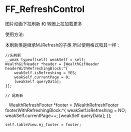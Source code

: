 # FF_RefreshControl
图片动画下拉刷新 和 转圈上拉加载更多

使用方法:

本刷新类是继承MJRefresh的子类 所以使用格式和其一样 :

    //头刷新
    __weak typeof(self) weakSelf = self;
    WealthGifHeader *header = [WealthGifHeader headerWithRefreshingBlock:^{
        weakSelf.isRefreshing = YES;
        weakSelf.currentPage = 0;
        [weakSelf queryData];
    }];
    
    // 尾刷新
    WealthRefreshFooter *footer = [WealthRefreshFooter footerWithRefreshingBlock:^{
        weakSelf.isRefreshing = NO;
        weakSelf.currentPage++;
        [weakSelf queryData];
    }];
    
    self.tableView.mj_footer = footer;
